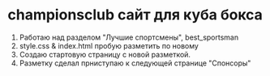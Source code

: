 # championsclub сайт для куба бокса
1. Работаю над разделом "Лучшие спортcмены", best_sportsman
2. style.css & index.html пробую разметить по новому 
3. Создаю стартовую страницу с новой разметкой. 
4. Разметку сделал прниступаю к следующей странице "Спонсоры"
